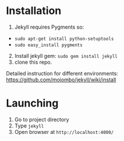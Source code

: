 # Installation

1. Jekyll requires Pygments so:
  * `sudo apt-get install python-setuptools`
  * `sudo easy_install pygments`
2. Install jekyll gem: `sudo gem install jekyll`
3. clone this repo.

Detailed instruction for different environments: https://github.com/mojombo/jekyll/wiki/install

# Launching

1. Go to project directory
2. Type `jekyll`
3. Open browser at `http://localhost:4000/`